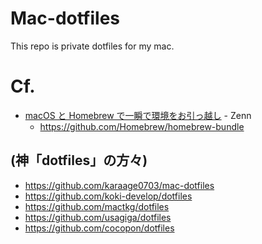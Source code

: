 # Mac-dotfiles
This repo is private dotfiles for my mac.


# Cf. 
- [macOS と Homebrew で一瞬で環境をお引っ越し](https://zenn.dev/usagiga/articles/migrate-using-brew-bundle) - Zenn
  - https://github.com/Homebrew/homebrew-bundle

## (神「dotfiles」の方々)
- https://github.com/karaage0703/mac-dotfiles
- https://github.com/koki-develop/dotfiles
- https://github.com/mactkg/dotfiles
- https://github.com/usagiga/dotfiles
- https://github.com/cocopon/dotfiles
